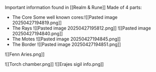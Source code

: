 Important information found in [[Realm & Rune]]
Made of 4 parts:
- The Core
Some well known cores:![[Pasted image 20250427194819.png]]
- The Rays
![[Pasted image 20250427195812.png]]
![[Pasted image 20250427194840.png]]
- The Motes
![[Pasted image 20250427194845.png]]
- The Border
![[Pasted image 20250427194851.png]]


![[Fenn Aries.png]]

![[Torch chamber.png]]
![[Erajes sigil info.png]]